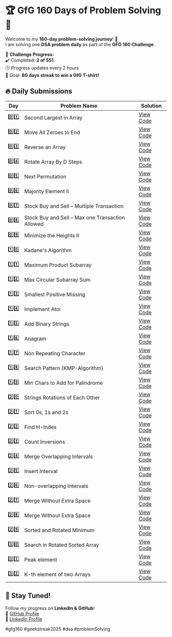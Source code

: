 # 🏆 GfG 160 Days of Problem Solving 🚀

Welcome to my **160-day problem-solving journey**! 🎯  
I am solving one **DSA problem daily** as part of the **GFG 160 Challenge**.  

📌 **Challenge Progress:**  
✔️ Completed: **2 of 551**  
🕒 Progress updates every 2 hours  
🎯 Goal: **80 days streak to win a GfG T-shirt!**  

## 🔥 Daily Submissions  

| Day  | Problem Name  | Solution  |
|------|--------------|-----------|
| 0️⃣1️⃣  | Second Largest in Array                              | [View Code](./day01) |
| 0️⃣2️⃣  | Move All Zeroes to End                               | [View Code](./day02) |
| 0️⃣3️⃣  | Reverse an Array                                     | [View Code](./day03) |
| 0️⃣4️⃣  | Rotate Array By D Steps                              | [View Code](./day04) |
| 0️⃣5️⃣  | Next Permutation                                     | [View Code](./day05) |
| 0️⃣6️⃣  | Majority Element II                                  | [View Code](./day06) |
| 0️⃣7️⃣  | Stock Buy and Sell – Multiple Transaction            | [View Code](./day07) |
| 0️⃣8️⃣  | Stock Buy and Sell – Max one Transaction Allowed     | [View Code](./day08) |
| 0️⃣9️⃣  | Minimize the Heights II                              | [View Code](./day09) |
| 1️⃣0️⃣  | Kadane's Algorithm                                   | [View Code](./day10) |
| 1️⃣1️⃣  | Maximum Product Subarray                             | [View Code](./day11) |
| 1️⃣2️⃣  | Max Circular Subarray Sum                            | [View Code](./day12) |
| 1️⃣3️⃣  | Smallest Positive Missing                            | [View Code](./day13) |
| 1️⃣4️⃣  | Implement Atoi                                       | [View Code](./day14) |
| 1️⃣5️⃣  | Add Binary Strings                                   | [View Code](./day15) |
| 1️⃣6️⃣  | Anagram                                              | [View Code](./day16) |
| 1️⃣7️⃣  | Non Repeating Character                              | [View Code](./day17) |
| 1️⃣8️⃣  | Search Pattern (KMP-Algorithm)                       | [View Code](./day18) |
| 1️⃣9️⃣  | Min Chars to Add for Palindrome                      | [View Code](./day19) |
| 2️⃣0️⃣  | Strings Rotations of Each Other                      | [View Code](./day20) |
| 2️⃣1️⃣  | Sort 0s, 1s and 2s                                   | [View Code](./day21) |
| 2️⃣2️⃣  | Find H-Index                                         | [View Code](./day22) |
| 2️⃣3️⃣  | Count Inversions                                     | [View Code](./day23) |
| 2️⃣4️⃣  | Merge Overlapping Intervals                          | [View Code](./day24) |
| 2️⃣5️⃣  | Insert Interval                                      | [View Code](./day25) |
| 2️⃣6️⃣  | Non-overlapping Intervals                            | [View Code](./day26) |
| 2️⃣7️⃣  | Merge Without Extra Space                            | [View Code](./day27) |
| 2️⃣8️⃣  | Merge Without Extra Space                            | [View Code](./day28) |
| 2️⃣9️⃣  | Sorted and Rotated Minimum                           | [View Code](./day29) |
| 3️⃣0️⃣  | Search in Rotated Sorted Array                       | [View Code](./day30) |
| 3️⃣1️⃣  | Peak element                                         | [View Code](./day31) |
| 3️⃣2️⃣  | K-th element of two Arrays                           | [View Code](./day32) |

## 🚀 Stay Tuned!  
Follow my progress on **LinkedIn & GitHub**!  
📌 [GitHub Profile](https://github.com/CodeWithAkash-Shah)  
📌 [LinkedIn Profile](www.linkedin.com/in/akash-shah-sde)  

#gfg160 #geekstreak2025 #dsa #problemSolving
